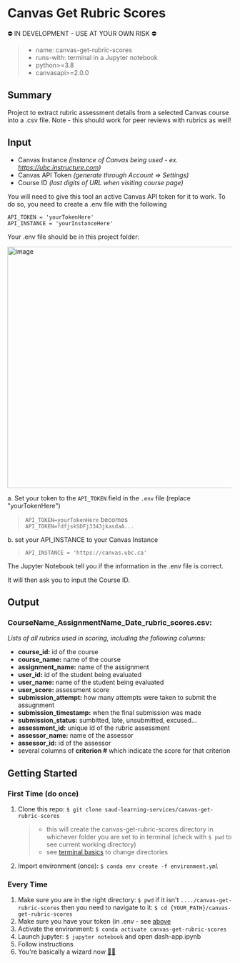 # Canvas Get Rubric Scores
⛔️ IN DEVELOPMENT - USE AT YOUR OWN RISK ⛔️

> - name: canvas-get-rubric-scores
> - runs-with: terminal in a Jupyter notebook
> - python>=3.8
> - canvasapi>=2.0.0

## Summary

Project to extract rubric assessment details from a selected Canvas course into a .csv file. 
Note - this should work for peer reviews with rubrics as well! 

## Input

- Canvas Instance _(instance of Canvas being used - ex. https://ubc.instructure.com)_
- Canvas API Token _(generate through Account => Settings)_
- Course ID _(last digits of URL when visiting course page)_
  
You will need to give this tool an active Canvas API token for it to work. To do so, you need to create a .env file with the following

```
API_TOKEN = 'yourTokenHere'
API_INSTANCE = 'yourInstanceHere'
```

Your .env file should be in this project folder:

<img width="540" alt="image" src="https://user-images.githubusercontent.com/22600917/172930834-c160322e-b583-4a08-a06c-1074360f17f8.png">

a. Set your token to the `API_TOKEN` field in the `.env` file (replace "yourTokenHere")

> `API_TOKEN=yourTokenHere`
> becomes
> `API_TOKEN=fdfjskSDFj3343jkasdaA...`

b. set your API_INSTANCE to your Canvas Instance
> `API_INSTANCE = 'https://canvas.ubc.ca'`

The Jupyter Notebook tell you if the information in the .env file is correct.

It will then ask you to input the Course ID.

## Output

### CourseName_AssignmentName_Date_rubric_scores.csv:

_Lists of all rubrics used in scoring, including the following columns:_

- **course_id:** id of the course
- **course_name:** name of the course
- **assignment_name:** name of the assignment
- **user_id:** id of the student being evaluated
- **user_name:** name of the student being evaluated
- **user_score:** assessment score
- **submission_attempt:** how many attempts were taken to submit the assugnment
- **submission_timestamp:** when the final submission was made
- **submission_status:** sumbitted, late, unsubmitted, excused...
- **assessment_id:** unique id of the rubric assessment
- **assessor_name:** name of the assessor
- **assessor_id:** id of the assessor
- several columns of **criterion #** which indicate the score for that criterion

## Getting Started

### First Time (do once)

1. Clone this repo: `$ git clone saud-learning-services/canvas-get-rubric-scores`
   > - this will create the canvas-get-rubric-scores directory in whichever folder you are set to in terminal (check with `$ pwd` to see current working directory)
   > - see [terminal basics](https://github.com/saud-learning-services/instructions-and-other-templates/blob/main/docs/terminal-basics.md) to change directories
2. Import environment (once): `$ conda env create -f environment.yml`

### Every Time

1. Make sure you are in the right directory: `$ pwd` if it isn't `..../canvas-get-rubric-scores` then you need to navigate to it: `$ cd {YOUR_PATH}/canvas-get-rubric-scores`
2. Make sure you have your token (in .env - see [above](#input)
3. Activate the environment: `$ conda activate canvas-get-rubric-scores`
4. Launch jupyter: `$ jupyter notebook` and open dash-app.ipynb
5. Follow instructions
6. You're basically a wizard now [🧙‍♀️](https://tenor.com/bo4Bs.gif)
